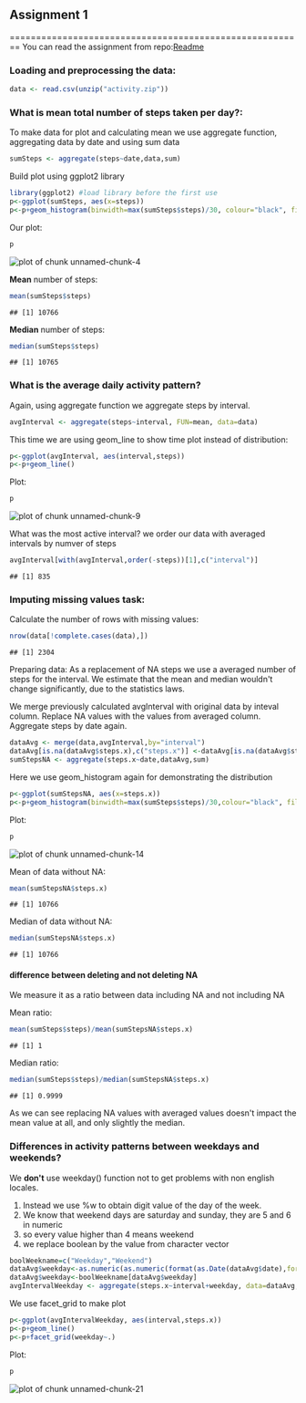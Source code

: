 ## Assignment 1

========================================================
You can read the assignment from repo:[Readme](./README.md)

### Loading and preprocessing the data:


```r
data <- read.csv(unzip("activity.zip"))
```

### What is mean total number of steps taken per day?:

To make data for plot and calculating mean we use aggregate function, aggregating data by date and using sum data

```r
sumSteps <- aggregate(steps~date,data,sum)
```

Build plot using ggplot2 library

```r
library(ggplot2) #load library before the first use
p<-ggplot(sumSteps, aes(x=steps))
p<-p+geom_histogram(binwidth=max(sumSteps$steps)/30, colour="black", fill="white")
```

Our plot:

```r
p
```

![plot of chunk unnamed-chunk-4](figure/unnamed-chunk-4.png) 

**Mean** number of steps:

```r
mean(sumSteps$steps)
```

```
## [1] 10766
```

**Median** number of steps:

```r
median(sumSteps$steps)
```

```
## [1] 10765
```

### What is the average daily activity pattern?

Again, using aggregate function we aggregate steps by interval.

```r
avgInterval <- aggregate(steps~interval, FUN=mean, data=data)
```

This time we are using geom_line to show time plot instead of distribution:

```r
p<-ggplot(avgInterval, aes(interval,steps))
p<-p+geom_line()
```

Plot:

```r
p
```

![plot of chunk unnamed-chunk-9](figure/unnamed-chunk-9.png) 

What was the most active interval?
we order our data with averaged intervals by numver of steps

```r
avgInterval[with(avgInterval,order(-steps))[1],c("interval")]
```

```
## [1] 835
```


### Imputing missing values task:

Calculate the number of rows with missing values:

```r
nrow(data[!complete.cases(data),])
```

```
## [1] 2304
```

Preparing data:
As a replacement of NA steps we use a averaged number of steps for the interval. We estimate that the mean and median wouldn't change significantly, due to the statistics laws.

We merge previously calculated avgInterval with original data by inteval column. Replace NA values with the values from averaged column.
Aggregate steps by date again.

```r
dataAvg <- merge(data,avgInterval,by="interval")
dataAvg[is.na(dataAvg$steps.x),c("steps.x")] <-dataAvg[is.na(dataAvg$steps.x),c("steps.y")]
sumStepsNA <- aggregate(steps.x~date,dataAvg,sum)
```

Here we use geom_histogram again for demonstrating the distribution

```r
p<-ggplot(sumStepsNA, aes(x=steps.x))
p<-p+geom_histogram(binwidth=max(sumSteps$steps)/30,colour="black", fill="white")
```

Plot:

```r
p
```

![plot of chunk unnamed-chunk-14](figure/unnamed-chunk-14.png) 

Mean of data without NA:

```r
mean(sumStepsNA$steps.x)
```

```
## [1] 10766
```

Median of data without NA:

```r
median(sumStepsNA$steps.x)
```

```
## [1] 10766
```

#### difference between deleting and not deleting NA

We measure it as a ratio between data including NA and not including NA

Mean ratio:

```r
mean(sumSteps$steps)/mean(sumStepsNA$steps.x)
```

```
## [1] 1
```

Median ratio:

```r
median(sumSteps$steps)/median(sumStepsNA$steps.x)
```

```
## [1] 0.9999
```

As we can see replacing NA values with averaged values doesn't impact the mean value at all, and only slightly the median.

### Differences in activity patterns between weekdays and weekends?

We **don't** use weekday() function not to get problems with non english locales.   
1. Instead we use %w to obtain digit value of the day of the week.   
2. We know that weekend days are saturday and sunday, they are 5 and 6 in numeric   
3. so every value higher than 4 means weekend   
4. we replace boolean by the value from character vector



```r
boolWeekname=c("Weekday","Weekend")
dataAvg$weekday<-as.numeric(as.numeric(format(as.Date(dataAvg$date),format="%w"))>4)+1
dataAvg$weekday<-boolWeekname[dataAvg$weekday]
avgIntervalWeekday <- aggregate(steps.x~interval+weekday, data=dataAvg, FUN=mean)
```

We use facet_grid to make plot

```r
p<-ggplot(avgIntervalWeekday, aes(interval,steps.x))
p<-p+geom_line()
p<-p+facet_grid(weekday~.)
```

Plot:

```r
p
```

![plot of chunk unnamed-chunk-21](figure/unnamed-chunk-21.png) 

